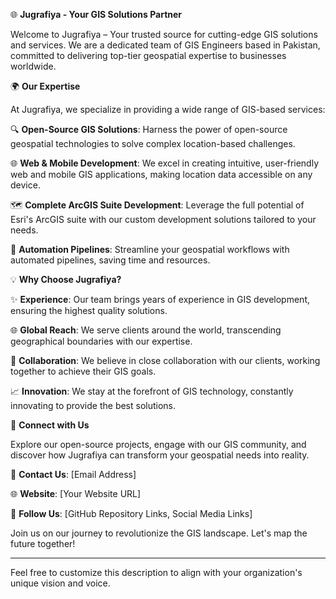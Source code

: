🌐 **Jugrafiya - Your GIS Solutions Partner**

Welcome to Jugrafiya – Your trusted source for cutting-edge GIS solutions and services. We are a dedicated team of GIS Engineers based in Pakistan, committed to delivering top-tier geospatial expertise to businesses worldwide.

🌍 **Our Expertise**

At Jugrafiya, we specialize in providing a wide range of GIS-based services:

🔍 **Open-Source GIS Solutions**: Harness the power of open-source geospatial technologies to solve complex location-based challenges.

🌐 **Web & Mobile Development**: We excel in creating intuitive, user-friendly web and mobile GIS applications, making location data accessible on any device.

🗺️ **Complete ArcGIS Suite Development**: Leverage the full potential of Esri's ArcGIS suite with our custom development solutions tailored to your needs.

🤖 **Automation Pipelines**: Streamline your geospatial workflows with automated pipelines, saving time and resources.

💡 **Why Choose Jugrafiya?**

✨ **Experience**: Our team brings years of experience in GIS development, ensuring the highest quality solutions.

🌐 **Global Reach**: We serve clients around the world, transcending geographical boundaries with our expertise.

🤝 **Collaboration**: We believe in close collaboration with our clients, working together to achieve their GIS goals.

📈 **Innovation**: We stay at the forefront of GIS technology, constantly innovating to provide the best solutions.

🔗 **Connect with Us**

Explore our open-source projects, engage with our GIS community, and discover how Jugrafiya can transform your geospatial needs into reality.

📧 **Contact Us**: [Email Address]

🌐 **Website**: [Your Website URL]

📢 **Follow Us**: [GitHub Repository Links, Social Media Links]

Join us on our journey to revolutionize the GIS landscape. Let's map the future together!

---

Feel free to customize this description to align with your organization's unique vision and voice.
